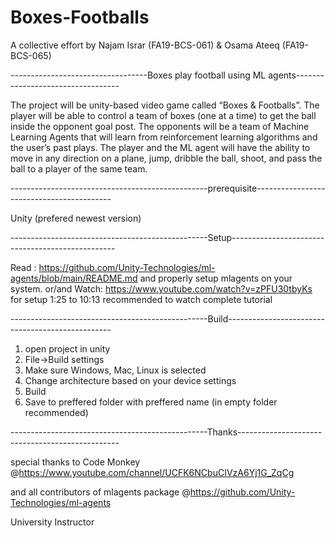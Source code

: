 # Boxes-Footballs

A collective effort by Najam Israr (FA19-BCS-061) & Osama Ateeq (FA19-BCS-065)


----------------------------------Boxes play football using ML agents----------------------------------


The project will be unity-based video game called “Boxes & Footballs”. The player will be able to control a team of boxes (one at a time) to get the ball inside the opponent goal post. The opponents will be a team of Machine Learning Agents that will learn from reinforcement learning algorithms and the user’s past plays. The player and the ML agent will have the ability to move in any direction on a plane, jump, dribble the ball, shoot, and pass the ball to a player of the same team.

-------------------------------------------------prerequisite------------------------------------------

Unity (prefered newest version)

-------------------------------------------------Setup-------------------------------------------------

Read : https://github.com/Unity-Technologies/ml-agents/blob/main/README.md
and properly setup mlagents on your system.
              or/and
Watch: https://www.youtube.com/watch?v=zPFU30tbyKs
for setup 1:25 to 10:13
recommended to watch complete tutorial

-------------------------------------------------Build-------------------------------------------------

1) open project in unity
2) File->Build settings 
3) Make sure Windows, Mac, Linux is selected 
4) Change architecture based on your device settings 
5) Build 
6) Save to preffered folder with preffered name (in empty folder recommended)

-------------------------------------------------Thanks------------------------------------------------

special thanks to Code Monkey @https://www.youtube.com/channel/UCFK6NCbuCIVzA6Yj1G_ZqCg

and all contributors of mlagents package @https://github.com/Unity-Technologies/ml-agents

University Instructor
